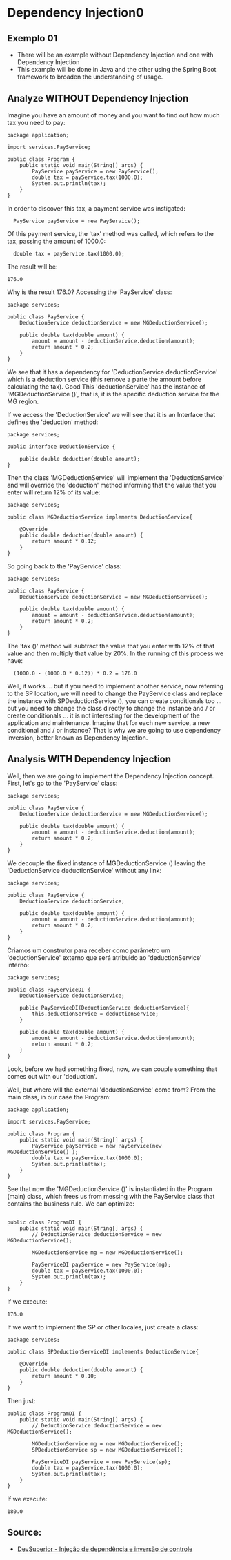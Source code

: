 # Dependency Injection0

## Exemplo 01

<ul>
<li>There will be an example without Dependency Injection and one with Dependency Injection</li>
<li>This example will be done in Java and the other using the Spring Boot framework to broaden the understanding of usage.</li>
</ul>

## Analyze WITHOUT Dependency Injection

<p> Imagine you have an amount of money and you want to find out how much tax you need to pay:</p>

```
package application;

import services.PayService;

public class Program {
	public static void main(String[] args) {
		PayService payService = new PayService();
		double tax = payService.tax(1000.0);
		System.out.println(tax);
	}
}

```

<p>In order to discover this tax, a payment service was instigated:</p>

```
  PayService payService = new PayService();
```

<p>Of this payment service, the 'tax' method was called, which refers to the tax, passing the amount of 1000.0:</p>

```
  double tax = payService.tax(1000.0);
```

<p> The result will be:</p>

```
176.0
```

<p>Why is the result 176.0? Accessing the 'PayService' class:</p>

```
package services;

public class PayService {
	DeductionService deductionService = new MGDeductionService();
	
	public double tax(double amount) {
		amount = amount - deductionService.deduction(amount);
		return amount * 0.2;
	}
}
```

<p>We see that it has a dependency for 'DeductionService deductionService' which is a deduction service (this remove a parte the amount before calculating the tax). Good This 'deductionService' has the instance of 'MGDeductionService ()', that is, it is the specific deduction service for the MG region. </p>


<p> If we access the 'DeductionService' we will see that it is an Interface that defines the 'deduction' method:</p>

```
package services;

public interface DeductionService {

	public double deduction(double amount);
}

```

<p>Then the class 'MGDeductionService' will implement the 'DeductionService' and will override the 'deduction' method informing that the value that you enter will return 12% of its value:</p>

```
package services;

public class MGDeductionService implements DeductionService{

	@Override
	public double deduction(double amount) {
		return amount * 0.12;
	}
}

```

<p> So going back to the 'PayService' class:</p>

```
package services;

public class PayService {
	DeductionService deductionService = new MGDeductionService();
	
	public double tax(double amount) {
		amount = amount - deductionService.deduction(amount);
		return amount * 0.2;
	}
}
```

<p> The 'tax ()' method will subtract the value that you enter with 12% of that value and then multiply that value by 20%. In the running of this process we have:</p>


```
  (1000.0 - (1000.0 * 0.12)) * 0.2 = 176.0
```

<p> Well, it works ... but if you need to implement another service, now referring to the SP location, we will need to change the PayService class and replace the instance with SPDeductionService (), you can create conditionals too ... but you need to change the class directly to change the instance and / or create conditionals ... it is not interesting for the development of the application and maintenance. Imagine that for each new service, a new conditional and / or instance? That is why we are going to use dependency inversion, better known as Dependency Injection.</p>


## Analysis WITH Dependency Injection


<p> Well, then we are going to implement the Dependency Injection concept. First, let's go to the 'PayService' class:</p>

```
package services;

public class PayService {
	DeductionService deductionService = new MGDeductionService();
	
	public double tax(double amount) {
		amount = amount - deductionService.deduction(amount);
		return amount * 0.2;
	}
}
```


<p> We decouple the fixed instance of MGDeductionService () leaving the 'DeductionService deductionService' without any link:</p>

```
package services;

public class PayService {
	DeductionService deductionService;
	
	public double tax(double amount) {
		amount = amount - deductionService.deduction(amount);
		return amount * 0.2;
	}
}

```
<p>Criamos um construtor para receber como parâmetro um 'deductionService' externo que será atribuido ao 'deductionService' interno:</p>

```
package services;

public class PayServiceDI {
	DeductionService deductionService;
	
	public PayServiceDI(DeductionService deductionService){
		this.deductionService = deductionService;
	}
	
	public double tax(double amount) {
		amount = amount - deductionService.deduction(amount);
		return amount * 0.2;
	}
}
```

<p> Look, before we had something fixed, now, we can couple something that comes out with our 'deduction'.</p>

<p>Well, but where will the external 'deductionService' come from? From the main class, in our case the Program:</p>


```
package application;

import services.PayService;

public class Program {
	public static void main(String[] args) {
		PayService payService = new PayService(new MGDeductionService() );
		double tax = payService.tax(1000.0);
		System.out.println(tax);
	}
}
```

<p> See that now the 'MGDeductionService ()' is instantiated in the Program (main) class, which frees us from messing with the PayService class that contains the business rule. We can optimize:</p>

```

public class ProgramDI {
	public static void main(String[] args) {
		// DeductionService deductionService = new MGDeductionService();
		
		MGDeductionService mg = new MGDeductionService();
		
		PayServiceDI payService = new PayService(mg);
		double tax = payService.tax(1000.0);
		System.out.println(tax);
	}
}
```

<p>If we execute:</p>

```
176.0
```

<p>If we want to implement the SP or other locales, just create a class: </p>

```
package services;

public class SPDeductionServiceDI implements DeductionService{

	@Override
	public double deduction(double amount) {
		return amount * 0.10;
	}
}
```

<p>Then just:</p>

```
public class ProgramDI {
	public static void main(String[] args) {
		// DeductionService deductionService = new MGDeductionService();
		
		MGDeductionService mg = new MGDeductionService();
		SPDeductionService sp = new MGDeductionService();
		
		PayServiceDI payService = new PayService(sp);
		double tax = payService.tax(1000.0);
		System.out.println(tax);
	}
}
```

<p>If we execute:</p>

```
180.0
```

## Source:

<ul>
	<li><a href="https://www.youtube.com/watch?v=O07XFebgw-g">DevSuperior - Injeção de dependência e inversão de controle</a></li>
</ul>
